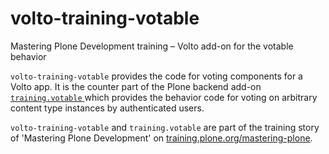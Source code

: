 # volto-training-votable

Mastering Plone Development training – Volto add-on for the votable behavior

`volto-training-votable` provides the code for voting components for a Volto app.
It is the counter part of the Plone backend add-on [`training.votable` ](https://github.com/collective/training.votable) which provides the behavior code for voting on arbitrary content type instances by authenticated users.

`volto-training-votable` and `training.votable` are part of the training story of 'Mastering Plone Development' on [training.plone.org/mastering-plone](https://training.plone.org/mastering-plone/voting-story).

